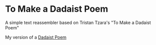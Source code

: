 # To Make a Dadaist Poem

A simple text reassembler based on Tristan Tzara's "To Make a Dadaist Poem"

My version of a [Dadaist Poem](https://chill-motley-skate.glitch.me/)
